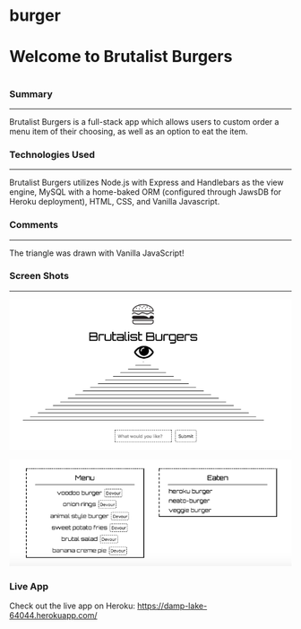 # burger

<h1>Welcome to Brutalist Burgers<h1>

### Summary
***
Brutalist Burgers is a full-stack app which allows users to custom order a menu item of their choosing, as well
as an option to eat the item.

### Technologies Used
***
Brutalist Burgers utilizes Node.js with Express and Handlebars as the view engine, MySQL with a home-baked ORM (configured through JawsDB for Heroku deployment), HTML, CSS, and Vanilla Javascript.

### Comments
***

The triangle was drawn with Vanilla JavaScript!


### Screen Shots
***
![burger1](./public/images/top.png)

![burger2](./public/images/bottom.png)




### Live App
Check out the live app on Heroku:
https://damp-lake-64044.herokuapp.com/